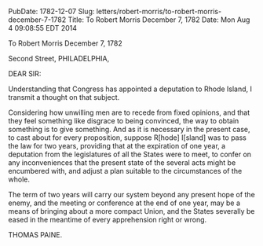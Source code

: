 PubDate: 1782-12-07
Slug: letters/robert-morris/to-robert-morris-december-7-1782
Title: To Robert Morris  December 7, 1782
Date: Mon Aug  4 09:08:55 EDT 2014

   To Robert Morris  December 7, 1782

   Second Street, PHILADELPHIA,

   DEAR SIR:

   Understanding that Congress has appointed a deputation to Rhode Island, I
   transmit a thought on that subject.

   Considering how unwilling men are to recede from fixed opinions, and that
   they feel something like disgrace to being convinced, the way to obtain
   something is to give something. And as it is necessary in the present
   case, to cast about for every proposition, suppose R[hode] I[sland] was to
   pass the law for two years, providing that at the expiration of one year,
   a deputation from the legislatures of all the States were to meet, to
   confer on any inconveniences that the present state of the several acts
   might be encumbered with, and adjust a plan suitable to the circumstances
   of the whole.

   The term of two years will carry our system beyond any present hope of the
   enemy, and the meeting or conference at the end of one year, may be a
   means of bringing about a more compact Union, and the States severally be
   eased in the meantime of every apprehension right or wrong.

   THOMAS PAINE.

    
